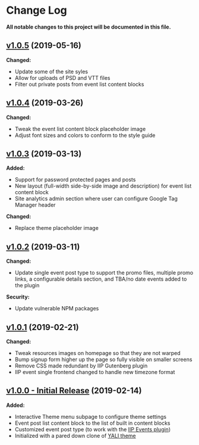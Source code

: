 # Change Log
**All notable changes to this project will be documented in this file.**

## [v1.0.5](https://github.com/IIP-Design/interactive-theme/tree/v1.0.5) (2019-05-16)

**Changed:**
- Update some of the site syles
- Allow for uploads of PSD and VTT files
- Filter out private posts from event list content blocks

## [v1.0.4](https://github.com/IIP-Design/interactive-theme/tree/v1.0.4) (2019-03-26)

**Changed:**
- Tweak the event list content block placeholder image
- Adjust font sizes and colors to conform to the style guide

## [v1.0.3](https://github.com/IIP-Design/interactive-theme/tree/v1.0.3) (2019-03-13)

**Added:**
- Support for password protected pages and posts
- New layout (full-width side-by-side image and description) for event list content block
- Site analytics admin section where user can configure Google Tag Manager header

**Changed:**
- Replace theme placeholder image

## [v1.0.2](https://github.com/IIP-Design/interactive-theme/tree/v1.0.2) (2019-03-11)

**Changed:**
- Update single event post type to support the promo files, multiple promo links, a configurable details section, and TBA/no date events added to the plugin

**Security:**
- Update vulnerable NPM packages

## [v1.0.1](https://github.com/IIP-Design/interactive-theme/tree/v1.0.1) (2019-02-21)

**Changed:**
- Tweak resources images on homepage so that they are not warped
- Bump signup form higher up the page so fully visible on smaller screens
- Remove CSS made redundant by IIP Gutenberg plugin
- IIP event single frontend changed to handle new timezone format

## [v1.0.0 - Initial Release](https://github.com/IIP-Design/interactive-theme/tree/v1.0.0) (2019-02-14)

**Added:**

- Interactive Theme menu subpage to configure theme settings
- Event post list content block to the list of built in content blocks
- Customized event post type (to work with the [IIP Events plugin](https://github.com/IIP-Design/iip-events))
- Initialized with a pared down clone of [YALI theme](https://github.com/IIP-Design/yali-theme)